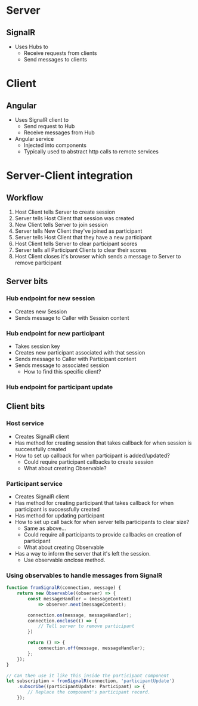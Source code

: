 # Server
## SignalR
- Uses Hubs to
    - Receive requests from clients
    - Send messages to clients

# Client
## Angular
- Uses SignalR client to
    - Send request to Hub
    - Receive messages from Hub
- Angular service
    - Injected into components
    - Typically used to abstract http calls to remote services

# Server-Client integration
## Workflow
1. Host Client tells Server to create session
2. Server tells Host Client that session was created
3. New Client tells Server to join session
4. Server tells New Client they've joined as participant
5. Server tells Host Client that they have a new participant
6. Host Client tells Server to clear participant scores
7. Server tells all Participant Clients to clear their scores
8. Host Client closes it's browser which sends a message to Server to remove participant

## Server bits
### Hub endpoint for new session
- Creates new Session
- Sends message to Caller with Session content
### Hub endpoint for new participant
- Takes session key
- Creates new participant associated with that session
- Sends message to Caller with Participant content
- Sends message to associated session
    - How to find this specific client?
### Hub endpoint for participant update

## Client bits
### Host service
- Creates SignalR client
- Has method for creating session that takes callback for when session is successfully created
- How to set up callback for when participant is added/updated?
    - Could require participant callbacks to create session
    - What about creating Observable?

### Participant service
- Creates SignalR client
- Has method for creating participant that takes callback for when participant is successfully created
- Has method for updating participant
- How to set up call back for when server tells participants to clear size?
    - Same as above...
    - Could require all participants to provide callbacks on creation of participant
    - What about creating Observable
- Has a way to inform the server that it's left the session.
    - Use observable onclose method.

### Using observables to handle messages from SignalR

``` typescript
function fromSignalR(connection, message) {
    return new Observable((observer) => {
        const messageHandler = (messageContent) 
            => observer.next(messageContent);

        connection.on(message, messageHandler);
        connection.onclose(() => {
            // Tell server to remove participant
        })

        return () => {
            connection.off(message, messageHandler);
        };
    });
}

// Can then use it like this inside the participant component
let subscription = fromSignalR(connection, 'participantUpdate')
    .subscribe((participantUpdate: Participant) => {
        // Replace the component's participant record.
    });

```